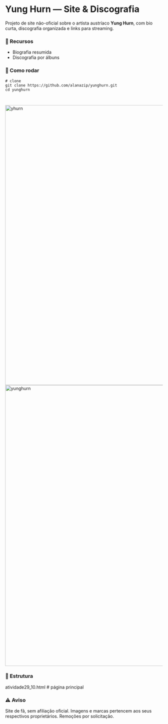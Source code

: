 <h1>Yung Hurn — Site & Discografia</h1>

<p>
  Projeto de site não-oficial sobre o artista austríaco <strong>Yung Hurn</strong>, 
  com bio curta, discografia organizada e links para streaming.
</p>

<h3>🔎 Recursos</h3>
<ul>
  <li>Biografia resumida</li>
  <li>Discografia por álbuns</li>
</ul>



<h3>🚀 Como rodar</h3>
<pre><code># clone
git clone https://github.com/alanazip/yunghurn.git
cd yunghurn

</code></pre>


<img width="1439" height="896" alt="yhurn" src="https://github.com/user-attachments/assets/b7a22bb6-2ce6-4cc4-976a-41acde9b88f3" />
<img width="1439" height="899" alt="yunghurn" src="https://github.com/user-attachments/assets/845a21d1-e671-4fc3-a7fd-ad161b5849ff" />


<h3>📁 Estrutura</h3>
atividade29_10.html     # página principal
</code></pre>


<h3>⚠️ Aviso</h3>
<p>
  Site de fã, sem afiliação oficial. Imagens e marcas pertencem aos seus respectivos proprietários.
  Remoções por solicitação.
</p>

